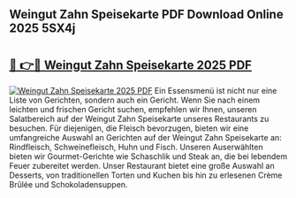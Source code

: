 ## Weingut Zahn Speisekarte PDF Download Online 2025 5SX4j

# <h2><a href="http://gcafmpc.nevu.top/?p=Weingut+Zahn+Speisekarte">🔗 👉🔴 Weingut Zahn Speisekarte 2025 PDF</a></h2>

[![Weingut Zahn Speisekarte 2025 PDF](https://i.imgur.com/dBaPXMq.png)](http://gcafmpc.nevu.top/?p=Weingut+Zahn+Speisekarte)
Ein Essensmenü ist nicht nur eine Liste von Gerichten, sondern auch ein Gericht. Wenn Sie nach einem leichten und frischen Gericht suchen, empfehlen wir Ihnen, unseren Salatbereich auf der Weingut Zahn Speisekarte unseres Restaurants zu besuchen. Für diejenigen, die Fleisch bevorzugen, bieten wir eine umfangreiche Auswahl an Gerichten auf der Weingut Zahn Speisekarte an: Rindfleisch, Schweinefleisch, Huhn und Fisch. Unseren Auserwählten bieten wir Gourmet-Gerichte wie Schaschlik und Steak an, die bei lebendem Feuer zubereitet werden. Unser Restaurant bietet eine große Auswahl an Desserts, von traditionellen Torten und Kuchen bis hin zu erlesenen Crème Brûlée und Schokoladensuppen.
